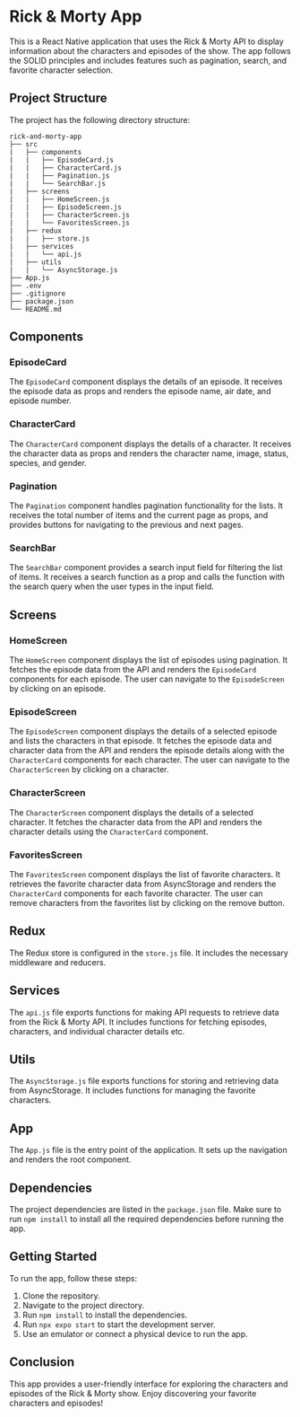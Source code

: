 # Rick & Morty App

This is a React Native application that uses the Rick & Morty API to display information about the characters and episodes of the show. The app follows the SOLID principles and includes features such as pagination, search, and favorite character selection.

## Project Structure

The project has the following directory structure:

```
rick-and-morty-app
├── src
|   ├── components
|   |   ├── EpisodeCard.js
|   |   ├── CharacterCard.js
|   |   ├── Pagination.js
|   |   └── SearchBar.js
|   ├── screens
|   |   ├── HomeScreen.js
|   |   ├── EpisodeScreen.js
|   |   ├── CharacterScreen.js
|   |   └── FavoritesScreen.js
|   ├── redux
|   |   ├── store.js
|   ├── services
|   |   └── api.js
|   ├── utils
|   |   └── AsyncStorage.js
├── App.js
├── .env
├── .gitignore
├── package.json
└── README.md
```

## Components

### EpisodeCard

The `EpisodeCard` component displays the details of an episode. It receives the episode data as props and renders the episode name, air date, and episode number.

### CharacterCard

The `CharacterCard` component displays the details of a character. It receives the character data as props and renders the character name, image, status, species, and gender.

### Pagination

The `Pagination` component handles pagination functionality for the lists. It receives the total number of items and the current page as props, and provides buttons for navigating to the previous and next pages.

### SearchBar

The `SearchBar` component provides a search input field for filtering the list of items. It receives a search function as a prop and calls the function with the search query when the user types in the input field.

## Screens

### HomeScreen

The `HomeScreen` component displays the list of episodes using pagination. It fetches the episode data from the API and renders the `EpisodeCard` components for each episode. The user can navigate to the `EpisodeScreen` by clicking on an episode.

### EpisodeScreen

The `EpisodeScreen` component displays the details of a selected episode and lists the characters in that episode. It fetches the episode data and character data from the API and renders the episode details along with the `CharacterCard` components for each character. The user can navigate to the `CharacterScreen` by clicking on a character.

### CharacterScreen

The `CharacterScreen` component displays the details of a selected character. It fetches the character data from the API and renders the character details using the `CharacterCard` component.

### FavoritesScreen

The `FavoritesScreen` component displays the list of favorite characters. It retrieves the favorite character data from AsyncStorage and renders the `CharacterCard` components for each favorite character. The user can remove characters from the favorites list by clicking on the remove button.

## Redux

The Redux store is configured in the `store.js` file. It includes the necessary middleware and reducers.


## Services

The `api.js` file exports functions for making API requests to retrieve data from the Rick & Morty API. It includes functions for fetching episodes, characters, and individual character details etc.

## Utils

The `AsyncStorage.js` file exports functions for storing and retrieving data from AsyncStorage. It includes functions for managing the favorite characters.

## App

The `App.js` file is the entry point of the application. It sets up the navigation and renders the root component.

## Dependencies

The project dependencies are listed in the `package.json` file. Make sure to run `npm install` to install all the required dependencies before running the app.

## Getting Started

To run the app, follow these steps:

1. Clone the repository.
2. Navigate to the project directory.
3. Run `npm install` to install the dependencies.
4. Run `npx expo start` to start the development server.
5. Use an emulator or connect a physical device to run the app.

## Conclusion

This app provides a user-friendly interface for exploring the characters and episodes of the Rick & Morty show. Enjoy discovering your favorite characters and episodes!